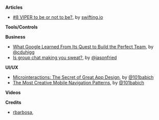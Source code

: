**Articles**

* [\#8 VIPER to be or not to be?](https://swifting.io/blog/2016/03/07/8-viper-to-be-or-not-to-be/), by [swifting.io](https://swifting.io/)


**Tools/Controls**


**Business**

* [What Google Learned From Its Quest to Build the Perfect Team](http://www.nytimes.com/2016/02/28/magazine/what-google-learned-from-its-quest-to-build-the-perfect-team.html?_r=0), by [@cduhigg](https://twitter.com/cduhigg)
* [Is group chat making you sweat?](https://m.signalvnoise.com/is-group-chat-making-you-sweat-744659addf7d), by [@jasonfried](https://twitter.com/jasonfried)

**UI/UX**

* [Microinteractions: The Secret of Great App Design](http://babich.biz/microinteractions-the-secret-of-great-app-design/), by [@101babich](https://twitter.com/101babich)
* [The Most Creative Mobile Navigation Patterns](https://medium.com/ux-planet/the-most-creative-mobile-navigation-patterns-3dc6f506504#.4qfdb78d5), by [@101babich](https://twitter.com/101babich)

**Videos**


**Credits**

* [rbarbosa](https://github.com/rbarbosa),



